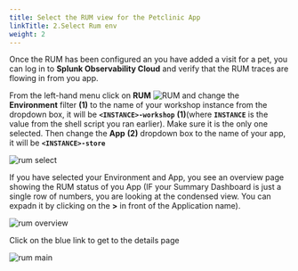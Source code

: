 ```yaml
---
title: Select the RUM view for the Petclinic App
linkTitle: 2.Select Rum env
weight: 2
---
```


Once the RUM has been configured an you have added a visit for a pet, you can log in to **Splunk Observability Cloud** and verify that the RUM traces are flowing in from you app.

From the left-hand menu click on **RUM** ![RUM](../../images/rum-icon.png?classes=inline&height=25px) and change the **Environment** filter **(1)** to the name of your workshop instance from the dropdown box, it will be **`<INSTANCE>-workshop`** **(1)**(where **`INSTANCE`** is the value from the shell script you ran earlier). Make sure it is the only one selected.
Then change the **App** **(2)** dropdown box to the  name of your app, it will be **`<INSTANCE>-store`**

![rum select](../../images/rum-env-select.png)

If you have selected your Environment and App, you see an overview page showing the RUM status of you App (IF your Summary Dashboard is just a single row of numbers, you are looking at the condensed view. You can expadn it by clicking on the **>** in front of the Application name).

![rum overview](../../images/rum-overview.png)

Click on the blue link to get to the details page

![rum  main](../../images/rum-main.png)


